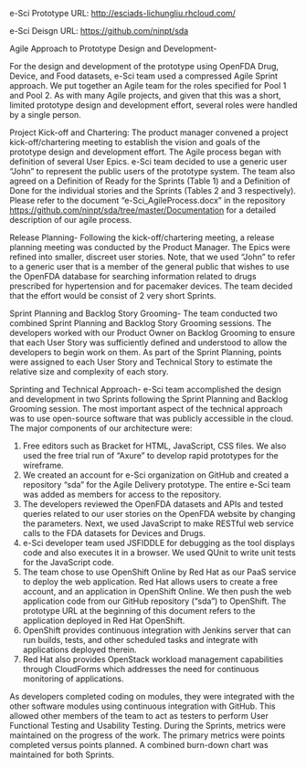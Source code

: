 e-Sci Prototype URL: http://esciads-lichungliu.rhcloud.com/

e-Sci Deisgn URL: https://github.com/ninpt/sda


Agile Approach to Prototype Design and Development-

For the design and development of the prototype using OpenFDA Drug, Device, and Food datasets, e-Sci team used a compressed Agile Sprint approach.  We put together an Agile team for the roles specified for Pool 1 and Pool 2. As with many Agile projects, and given that this was a short, limited prototype design and development effort, several roles were handled by a single person.  

Project Kick-off and Chartering:  The product manager convened a project kick-off/chartering meeting to establish the vision and goals of the prototype design and development effort. The Agile process began with definition of several User Epics.  e-Sci team decided to use a generic user “John” to represent the public users of the prototype system. The team also agreed on a Definition of Ready for the Sprints (Table 1) and a Definition of Done for the individual stories and the Sprints (Tables 2 and 3 respectively).  Please refer to the document “e-Sci_AgileProcess.docx” in the repository https://github.com/ninpt/sda/tree/master/Documentation for a detailed description of our agile process.

Release Planning- Following the kick-off/chartering meeting, a release planning meeting was conducted by the Product Manager. The Epics were refined into smaller, discreet user stories.  Note, that we used “John” to refer to a generic user that is a member of the general public that wishes to use the OpenFDA database for searching information related to drugs prescribed for hypertension and for pacemaker devices.  The team decided that the effort would be consist of 2 very short Sprints.

Sprint Planning and Backlog Story Grooming-  The team conducted two combined Sprint Planning and Backlog Story Grooming sessions.  The developers worked with our Product Owner on Backlog Grooming to ensure that each User Story was sufficiently defined and understood to allow the developers to begin work on them.  As part of the Sprint Planning, points were assigned to each User Story and Technical Story to estimate the relative size and complexity of each story.

Sprinting and Technical Approach-  e-Sci team accomplished the design and development in two Sprints following the Sprint Planning and Backlog Grooming session.  The most important aspect of the technical approach was to use open-source software that was publicly accessible in the cloud. The major components of our architecture were:
1)	Free editors such as Bracket for HTML, JavaScript, CSS files. We also used the free trial run of “Axure” to develop rapid prototypes for the wireframe.
2)	We created an account for e-Sci organization on GitHub and created a repository “sda” for the Agile Delivery prototype. The entire e-Sci team was added as members for access to the repository.
3)	The developers reviewed the OpenFDA datasets and APIs and tested queries related to our user stories on the OpenFDA website by changing the parameters. Next, we used JavaScript to make RESTful web service calls to the FDA datasets for Devices and Drugs.
4)	e-Sci developer team used JSFIDDLE for debugging as the tool displays code and also executes it in a browser. We used QUnit to write unit tests for the JavaScript code.
5)	The team chose to use OpenShift Online by Red Hat as our PaaS service to deploy the web application. Red Hat allows users to create a free account, and an application in OpenShift Online. We then push the web application code from our GitHub repository (“sda”) to OpenShift. The prototype URL at the beginning of this document refers to the application deployed in Red Hat OpenShift.
6)	OpenShift provides continuous integration with Jenkins server that can run builds, tests, and other scheduled tasks and integrate with applications deployed therein.
7)	Red Hat also provides OpenStack workload management capabilities through CloudForms which addresses the need for continuous monitoring of applications.

As developers completed coding on modules, they were integrated with the other software modules using continuous integration with GitHub.  This allowed other members of the team to act as testers to perform User Functional Testing and Usability Testing.
During the Sprints, metrics were maintained on the progress of the work.  The primary metrics were points completed versus points planned.  A combined burn-down chart was maintained for both Sprints. 

